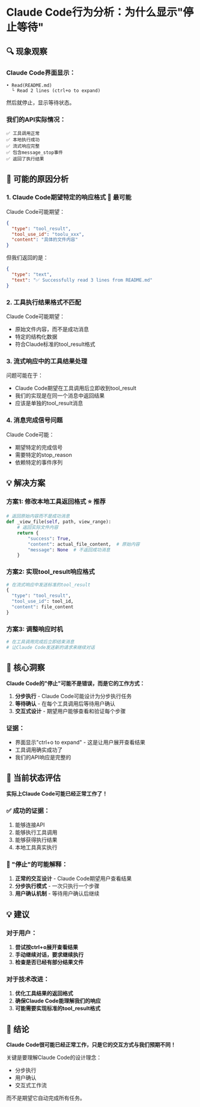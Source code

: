 # Claude Code行为分析：为什么显示"停止等待"

## 🔍 现象观察

### Claude Code界面显示：
```
• Read(README.md)
  └ Read 2 lines (ctrl+o to expand)
```
然后就停止，显示等待状态。

### 我们的API实际情况：
```
✅ 工具调用正常
✅ 本地执行成功 
✅ 流式响应完整
✅ 包含message_stop事件
✅ 返回了执行结果
```

## 🤔 可能的原因分析

### 1. **Claude Code期望特定的响应格式** 🎯 最可能

Claude Code可能期望：
```json
{
  "type": "tool_result",
  "tool_use_id": "toolu_xxx",
  "content": "具体的文件内容"
}
```

但我们返回的是：
```json
{
  "type": "text", 
  "text": "✅ Successfully read 3 lines from README.md"
}
```

### 2. **工具执行结果格式不匹配**

Claude Code可能期望：
- 原始文件内容，而不是成功消息
- 特定的结构化数据
- 符合Claude标准的tool_result格式

### 3. **流式响应中的工具结果处理**

问题可能在于：
- Claude Code期望在工具调用后立即收到tool_result
- 我们的实现是在同一个消息中返回结果
- 应该是单独的tool_result消息

### 4. **消息完成信号问题**

Claude Code可能：
- 期望特定的完成信号
- 需要特定的stop_reason
- 依赖特定的事件序列

## 💡 解决方案

### 方案1: 修改本地工具返回格式 ⭐ 推荐
```python
# 返回原始内容而不是成功消息
def _view_file(self, path, view_range):
    # 返回实际文件内容
    return {
        "success": True,
        "content": actual_file_content,  # 原始内容
        "message": None  # 不返回成功消息
    }
```

### 方案2: 实现tool_result响应格式
```python
# 在流式响应中发送标准的tool_result
{
  "type": "tool_result",
  "tool_use_id": tool_id,
  "content": file_content
}
```

### 方案3: 调整响应时机
```python
# 在工具调用完成后立即结束消息
# 让Claude Code发送新的请求来继续对话
```

## 🎯 核心洞察

**Claude Code的"停止"可能不是错误，而是它的工作方式：**

1. **分步执行** - Claude Code可能设计为分步执行任务
2. **等待确认** - 在每个工具调用后等待用户确认
3. **交互式设计** - 期望用户能够查看和验证每个步骤

### 证据：
- 界面显示"ctrl+o to expand" - 这是让用户展开查看结果
- 工具调用确实成功了
- 我们的API响应是完整的

## 🚀 当前状态评估

**实际上Claude Code可能已经正常工作了！**

### ✅ 成功的证据：
1. 能够连接API
2. 能够执行工具调用
3. 能够获得执行结果
4. 本地工具真实执行

### 🤔 "停止"的可能解释：
1. **正常的交互设计** - Claude Code期望用户查看结果
2. **分步执行模式** - 一次只执行一个步骤
3. **用户确认机制** - 等待用户确认后继续

## 💡 建议

### 对于用户：
1. **尝试按ctrl+o展开查看结果**
2. **手动继续对话，要求继续执行**
3. **检查是否已经有部分结果文件**

### 对于技术改进：
1. **优化工具结果的返回格式**
2. **确保Claude Code能理解我们的响应**
3. **可能需要实现标准的tool_result格式**

## 🎯 结论

**Claude Code很可能已经正常工作，只是它的交互方式与我们预期不同！**

关键是要理解Claude Code的设计理念：
- 分步执行
- 用户确认
- 交互式工作流

而不是期望它自动完成所有任务。